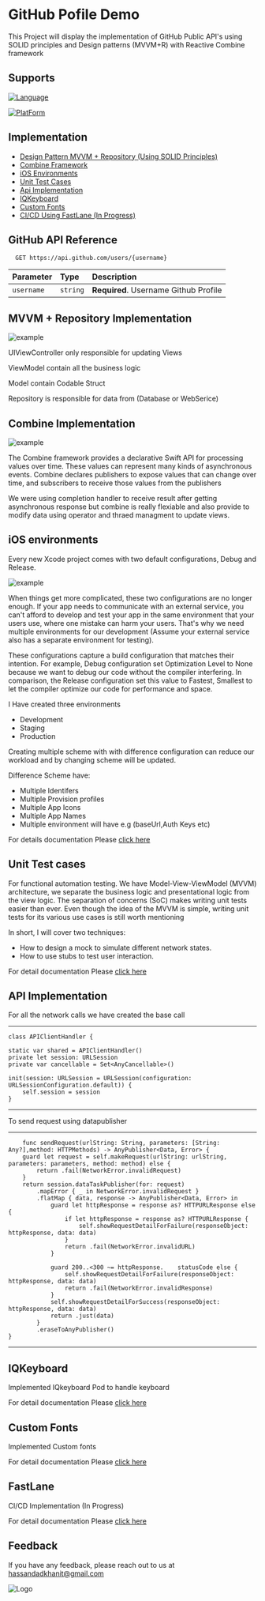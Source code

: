 
# GitHub Pofile Demo

This Project will display the implementation of GitHub Public API's using SOLID principles and Design patterns (MVVM+R) with Reactive Combine framework




## Supports


[![Language](https://img.shields.io/badge/Language-Swift%205.0%20--%205.7-orange)](https://www.swift.org/documentation/)

[![PlatForm](https://img.shields.io/badge/Platform-iOS%20--%20iPhone-green)](http://www.gnu.org/licenses/agpl-3.0)


## Implementation

- [Design Pattern MVVM + Repository (Using SOLID    Principles)]()
- [Combine Framework]()
- [iOS Environments]()
- [Unit Test Cases]()
- [Api Implementation](/#APIImplementation)
- [IQKeyboard]()
- [Custom Fonts]()
- [CI/CD Using FastLane (In Progress) ]()

## GitHub API Reference



```http 
  GET https://api.github.com/users/{username}
```

| Parameter | Type     | Description                |
| :-------- | :------- | :------------------------- |
| `username` | `string` | **Required**. Username Github Profile |




## MVVM + Repository Implementation

![example](https://raw.githubusercontent.com/Hassandadkhanit/GitHubProfile/main/mvvm-r.jpeg)


UIViewController only responsible for updating Views

ViewModel contain all the business logic

Model contain Codable Struct

Repository is responsible for data from (Database or WebSerice)


## Combine Implementation

![example](https://github.com/Hassandadkhanit/GitHubProfile/blob/main/combineExample.png?raw=true)

The Combine framework provides a declarative Swift API for processing values over time. These values can represent many kinds of asynchronous events. Combine declares publishers to expose values that can change over time, and subscribers to receive those values from the publishers

We were using completion handler to receive result after getting asynchronous response but combine is really flexiable and also provide to modify data using operator and thraed managment to update views.


## iOS environments


Every new Xcode project comes with two default configurations, Debug and Release.

![example](https://d33wubrfki0l68.cloudfront.net/904670edb1718a697d5637e457792527aaefccb2/2a32b/images/configurations-add-3.png)

When things get more complicated, these two configurations are no longer enough. If your app needs to communicate with an external service, you can't afford to develop and test your app in the same environment that your users use, where one mistake can harm your users. That's why we need multiple environments for our development (Assume your external service also has a separate environment for testing).

These configurations capture a build configuration that matches their intention. For example, Debug configuration set Optimization Level to None because we want to debug our code without the compiler interfering. In comparison, the Release configuration set this value to Fastest, Smallest to let the compiler optimize our code for performance and space.

 I Have created three environments
- Development 
- Staging
- Production

Creating multiple scheme with with difference configuration can reduce our workload and by changing scheme will be updated.

Difference Scheme have:
- Multiple Identifers
- Multiple Provision profiles
- Multiple App Icons
- Multiple App Names
- Multiple environment will have e.g (baseUrl,Auth Keys etc)

For details documentation Please [click here](https://sarunw.com/posts/how-to-set-up-ios-environments/#assign-current-configuration-to-info.plist)

## Unit Test cases

For functional automation testing. We have Model-View-ViewModel (MVVM) architecture, we separate the business logic and presentational logic from the view logic. The separation of concerns (SoC) makes writing unit tests easier than ever. Even though the idea of the MVVM is simple, writing unit tests for its various use cases is still worth mentioning

In short, I will cover two techniques:

- How to design a mock to simulate different network states.
- How to use stubs to test user interaction.


For detail documentation Please [click here](https://medium.com/@koromikoneo/applying-unit-tests-to-mvvm-with-swift-ba5a79df8a18)




## API Implementation

For all the network calls we have created the base call 

***

    class APIClientHandler {
    
    static var shared = APIClientHandler()
    private let session: URLSession
    private var cancellable = Set<AnyCancellable>()
    
    init(session: URLSession = URLSession(configuration: URLSessionConfiguration.default)) {
        self.session = session
    }
***

To send request using datapublisher

***
        func sendRequest(urlString: String, parameters: [String: Any?],method: HTTPMethods) -> AnyPublisher<Data, Error> {
        guard let request = self.makeRequest(urlString: urlString, parameters: parameters, method: method) else {
            return .fail(NetworkError.invalidRequest)
        }
        return session.dataTaskPublisher(for: request)
            .mapError { _ in NetworkError.invalidRequest }
            .flatMap { data, response -> AnyPublisher<Data, Error> in
                guard let httpResponse = response as? HTTPURLResponse else {
                    if let httpResponse = response as? HTTPURLResponse {
                        self.showRequestDetailForFailure(responseObject: httpResponse, data: data)
                    }
                    return .fail(NetworkError.invalidURL)
                }
                
                guard 200..<300 ~= httpResponse.    statusCode else {
                    self.showRequestDetailForFailure(responseObject: httpResponse, data: data)
                    return .fail(NetworkError.invalidResponse)
                }
                self.showRequestDetailForSuccess(responseObject: httpResponse, data: data)
                return .just(data)
            }
            .eraseToAnyPublisher()
    }

***

## IQKeyboard

Implemented IQkeyboard Pod to handle keyboard

For detail documentation Please [click here](https://github.com/hackiftekhar/IQKeyboardManager)

## Custom Fonts 

Implemented Custom fonts 

For detail documentation Please [click here](https://github.com/hackiftekhar/IQKeyboardManager)

## FastLane

CI/CD Implementation (In Progress)

For detail documentation Please [click here](https://docs.fastlane.tools/getting-started/ios/setup/)




## Feedback

If you have any feedback, please reach out to us at hassandadkhanit@gmail.com


![Logo](https://dev-to-uploads.s3.amazonaws.com/uploads/articles/th5xamgrr6se0x5ro4g6.png)

